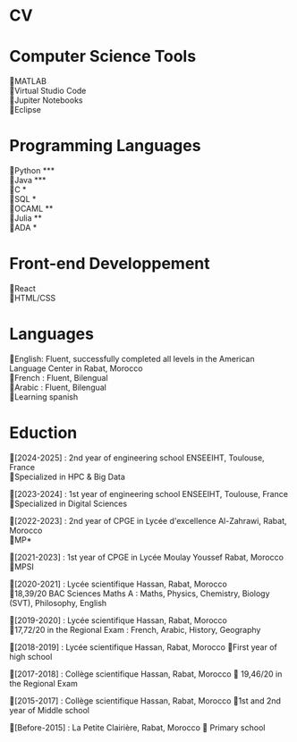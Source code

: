 # CV

# Computer Science Tools   
 🔸MATLAB    
 🔸Virtual Studio Code    
 🔸Jupiter Notebooks    
 🔸Eclipse     
# Programming Languages  
 🔸Python ***     
 🔸Java ***    
 🔸C *     
 🔸SQL *  
 🔸OCAML **     
 🔸Julia **    
 🔸ADA *    
 # Front-end Developpement   
 🔸React    
 🔸HTML/CSS    
# Languages  
 🔸English: Fluent, successfully completed all levels in the American Language Center in Rabat, Morocco  
 🔸French : Fluent, Bilengual  
 🔸Arabic : Fluent, Bilengual  
 🔸Learning spanish 
# Eduction   
 🔹[2024-2025] : 2nd year of engineering school ENSEEIHT, Toulouse, France         
               🔸Specialized in HPC & Big Data   
               
 🔹[2023-2024] : 1st year of engineering school ENSEEIHT, Toulouse, France   
               🔸Specialized in Digital Sciences 
              
 🔹[2022-2023] : 2nd year of CPGE in Lycée d'excellence Al-Zahrawi, Rabat, Morocco  
               🔸MP*  
              
 🔹[2021-2023] : 1st year of CPGE in Lycée Moulay Youssef Rabat, Morocco   
               🔸MPSI   
              
 🔹[2020-2021] : Lycée scientifique Hassan, Rabat, Morocco   
               🔸18,39/20 BAC Sciences Maths A : Maths, Physics, Chemistry, Biology (SVT), Philosophy, English   
              
 🔹[2019-2020] : Lycée scientifique Hassan, Rabat, Morocco   
               🔸17,72/20 in the Regional Exam : French, Arabic, History, Geography     
              
 🔹[2018-2019] : Lycée scientifique Hassan, Rabat, Morocco 
               🔸First year of high school  
              
 🔹[2017-2018] : Collège scientifique Hassan, Rabat, Morocco 
               🔸 19,46/20 in the Regional Exam    
              
 🔹[2015-2017] : Collège scientifique Hassan, Rabat, Morocco 
               🔸1st and 2nd year of Middle school    
              
 🔹[Before-2015] : La Petite Clairière, Rabat, Morocco 
               🔸 Primary school  
 


